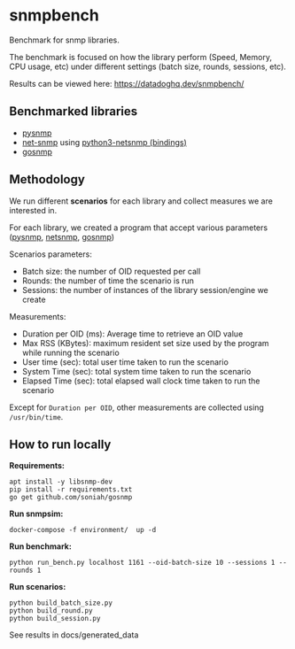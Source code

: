 # snmpbench

Benchmark for snmp libraries.

The benchmark is focused on how the library perform (Speed, Memory, CPU usage, etc) under different settings (batch size, rounds, sessions, etc).

Results can be viewed here: https://datadoghq.dev/snmpbench/

## Benchmarked libraries

- [pysnmp](https://github.com/etingof/pysnmp)
- [net-snmp](http://www.net-snmp.org/) using [python3-netsnmp (bindings)](https://github.com/bluecmd/python3-netsnmp)
- [gosnmp](https://github.com/soniah/gosnmp)

## Methodology

We run different **scenarios** for each library and collect measures we are interested in.

For each library, we created a program that accept various parameters ([pysnmp](pysnmp/pysnmp_bench.py), [netsnmp](netsnmp/netsnmp_bench.py), [gosnmp](gosnmp/gosnmp_bench.go))

Scenarios parameters:
- Batch size: the number of OID requested per call
- Rounds: the number of time the scenario is run
- Sessions: the number of instances of the library session/engine we create

Measurements:
- Duration per OID (ms): Average time to retrieve an OID value
- Max RSS (KBytes): maximum resident set size used by the program while running the scenario
- User time (sec): total user time taken to run the scenario 
- System Time (sec): total system time taken to run the scenario
- Elapsed Time (sec): total elapsed wall clock time taken to run the scenario

Except for `Duration per OID`, other measurements are collected using `/usr/bin/time`. 

## How to run locally

**Requirements:**

```
apt install -y libsnmp-dev
pip install -r requirements.txt
go get github.com/soniah/gosnmp
```

**Run snmpsim:**

```
docker-compose -f environment/  up -d
```

**Run benchmark:**

```
python run_bench.py localhost 1161 --oid-batch-size 10 --sessions 1 --rounds 1
```

**Run scenarios:**

```
python build_batch_size.py
python build_round.py
python build_session.py
```

See results in docs/generated_data

